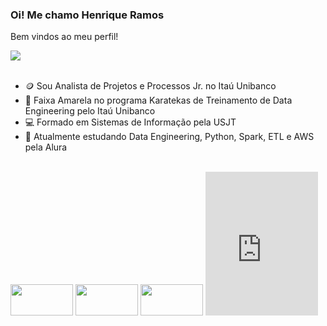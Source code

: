 ### Oi! Me chamo Henrique Ramos


Bem vindos ao meu perfil!

<div>
<a href="https://www.linkedin.com/in/henrique-ramos-b8225989" target="_blank"><img src="https://img.shields.io/badge/-LinkedIn-%230077B5?style=for-the-badge&logo=linkedin&logoColor=white" target="_blank"></a> 
</div>

<br>

- 🪙 Sou Analista de Projetos e Processos Jr. no Itaú Unibanco
- 🥋 Faixa Amarela no programa Karatekas de Treinamento de Data Engineering pelo Itaú Unibanco
- 💻 Formado em Sistemas de Informação pela USJT
- 🌱 Atualmente estudando Data Engineering, Python, Spark, ETL e AWS pela Alura


<div style="display: inline_block"><br>
<img height ="50" width="100" src="https://cdn.jsdelivr.net/gh/devicons/devicon/icons/python/python-original-wordmark.svg">
<img height ="50" width="100" src="https://cdn.jsdelivr.net/gh/devicons/devicon/icons/pandas/pandas-original-wordmark.svg" />
<img height ="50" width="100" src="https://cdn.jsdelivr.net/gh/devicons/devicon/icons/numpy/numpy-original.svg" />
<iframe frameborder="0" scrolling="no" src="http://badges.com.br/share/f8f3feed84fb8b928552895fc33e4455.php?a=3712&embed=true" width="180" height="230"></iframe>


          






